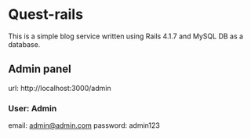 # Quest-rails
This is a simple blog service written using
Rails 4.1.7 and MySQL DB as a database.

## Admin panel
url: http://localhost:3000/admin

### User: Admin
email: admin@admin.com
password: admin123
